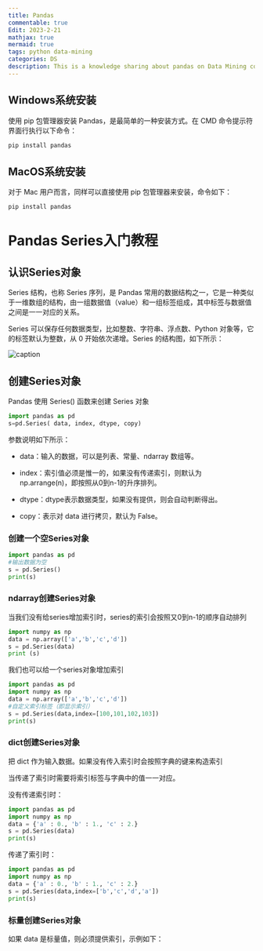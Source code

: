 ```yaml
---
title: Pandas
commentable: true
Edit: 2023-2-21
mathjax: true
mermaid: true
tags: python data-mining
categories: DS
description: This is a knowledge sharing about pandas on Data Mining course given by [Pr.Chen](https://shengquanchen.github.io/) sms, Nankai University, in 2023 spring semester.
--- 
```


## Windows系统安装

使用 pip 包管理器安装 Pandas，是最简单的一种安装方式。在 CMD 命令提示符界面行执行以下命令：

```markdown
pip install pandas
```

## MacOS系统安装

对于 Mac 用户而言，同样可以直接使用 pip 包管理器来安装，命令如下：

```markdown
pip install pandas
```

# Pandas Series入门教程

## 认识Series对象

Series 结构，也称 Series 序列，是 Pandas 常用的数据结构之一，它是一种类似于一维数组的结构，由一组数据值（value）和一组标签组成，其中标签与数据值之间是一一对应的关系。

Series 可以保存任何数据类型，比如整数、字符串、浮点数、Python 对象等，它的标签默认为整数，从 0 开始依次递增。Series 的结构图，如下所示：

![caption](https://ssskz.github.io/about/pandas_1.png)

## 创建Series对象

Pandas 使用 Series()  函数来创建 Series 对象

```python
import pandas as pd
s=pd.Series( data, index, dtype, copy)  
```

参数说明如下所示：  
- data：输入的数据，可以是列表、常量、ndarray 数组等。  

- index：索引值必须是惟一的，如果没有传递索引，则默认为 np.arrange(n)，即按照从0到n-1的升序排列。

- dtype：dtype表示数据类型，如果没有提供，则会自动判断得出。  

- copy：表示对 data 进行拷贝，默认为 False。

###  创建一个空Series对象

```python
import pandas as pd
#输出数据为空
s = pd.Series()
print(s)
```

### ndarray创建Series对象

当我们没有给series增加索引时，series的索引会按照又0到n-1的顺序自动排列

```python
import numpy as np
data = np.array(['a','b','c','d'])
s = pd.Series(data)
print (s)
```

我们也可以给一个series对象增加索引

```python
import pandas as pd
import numpy as np
data = np.array(['a','b','c','d'])
#自定义索引标签（即显示索引）
s = pd.Series(data,index=[100,101,102,103])
print(s)
```

### dict创建Series对象

把 dict 作为输入数据。如果没有传入索引时会按照字典的键来构造索引  

当传递了索引时需要将索引标签与字典中的值一一对应。

没有传递索引时：

```python
import pandas as pd
import numpy as np
data = {'a' : 0., 'b' : 1., 'c' : 2.}
s = pd.Series(data)
print(s)
```

传递了索引时：

```python
import pandas as pd
import numpy as np
data = {'a' : 0., 'b' : 1., 'c' : 2.}
s = pd.Series(data,index=['b','c','d','a'])
print(s)
```

### 标量创建Series对象

如果 data 是标量值，则必须提供索引，示例如下：